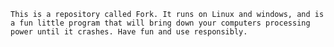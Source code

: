 	This is a repository called Fork. It runs on Linux and windows, and is a fun little program that will bring down your computers processing power until it crashes. Have fun and use responsibly. 
